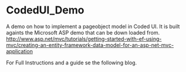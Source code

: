 CodedUI_Demo
============

A demo on how to implement a pageobject model in Coded UI. It is built againts the Microsoft ASP demo that can be down loaded from.
http://www.asp.net/mvc/tutorials/getting-started-with-ef-using-mvc/creating-an-entity-framework-data-model-for-an-asp-net-mvc-application


For Full Instructions and a guide se the following blog. 

